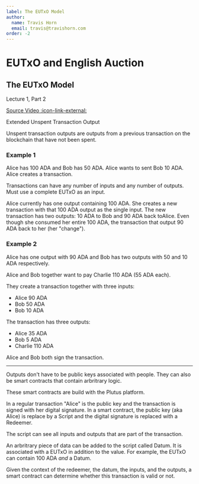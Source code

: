 ```yaml
---
label: The EUTxO Model
author:
  name: Travis Horn
  email: travis@travishorn.com
order: -2
---
```


# EUTxO and English Auction

## The EUTxO Model

Lecture 1, Part 2

[Source Video
:icon-link-external:](https://www.youtube.com/watch?v=bfofA4MM0QE&list=PLNEK_Ejlx3x2nLM4fAck2JS6KhFQlXq2N&index=2)

Extended Unspent Transaction Output

Unspent transaction outputs are outputs from a previous transaction on the
blockchain that have not been spent.

### Example 1

Alice has 100 ADA and Bob has 50 ADA. Alice wants to sent Bob 10 ADA. Alice
creates a transaction.

Transactions can have any number of inputs and any number of outputs. Must use a
complete EUTxO as an input.

Alice currently has one output containing 100 ADA. She creates a new transaction
with that 100 ADA output as the single input. The new transaction has two
outputs: 10 ADA to Bob and 90 ADA back toAlice. Even though she consumed her
entire 100 ADA, the transaction that output 90 ADA back to her (her "change").

### Example 2

Alice has one output with 90 ADA and Bob has two outputs with 50 and 10 ADA
respectively.

Alice and Bob together want to pay Charlie 110 ADA (55 ADA each).

They create a transaction together with three inputs:

- Alice 90 ADA
- Bob 50 ADA
- Bob 10 ADA

The transaction has three outputs:

- Alice 35 ADA
- Bob 5 ADA
- Charlie 110 ADA

Alice and Bob both sign the transaction.

---

Outputs don't have to be public keys associated with people. They can also be
smart contracts that contain arbritrary logic.

These smart contracts are build with the Plutus platform.

In a regular transaction "Alice" is the public key and the transaction is signed
with her digital signature. In a smart contract, the public key (aka Alice) is
replace by a Script and the digital signature is replaced with a Redeemer.

The script can see all inputs and outputs that are part of the transaction.

An arbritrary piece of data can be added to the script called Datum. It is
associated with a EUTxO in addition to the value. For example, the EUTxO can
contain 100 ADA *and* a Datum.

Given the context of the redeemer, the datum, the inputs, and the outputs, a
smart contract can determine whether this transaction is valid or not.
